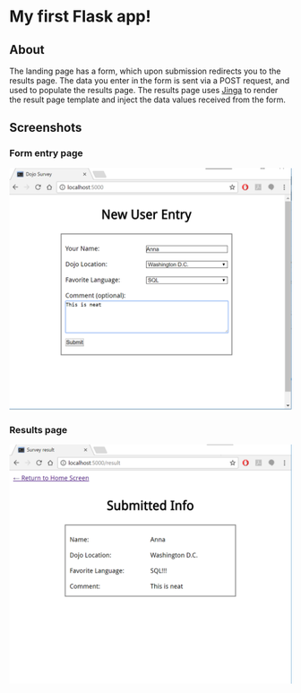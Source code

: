 # My first Flask app!

## About
The landing page has a form, which upon submission redirects you to the results page. The data you enter in the form is sent via a POST request, and used to populate the results page. The results page uses [Jinga](jinja.pocoo.org) to render the result page template and inject the data values received from the form. 

## Screenshots
### Form entry page
![Form entry](/doc/index.png?raw=true "index.html")

### Results page
![Form result](/doc/result.png?raw=true "result.html")
